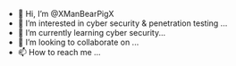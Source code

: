 - 👋 Hi, I’m @XManBearPigX
- 👀 I’m interested in cyber security & penetration testing ...
- 🌱 I’m currently learning cyber security...
- 💞️ I’m looking to collaborate on ...
- 📫 How to reach me ...

<!---
XManBearPigX/XManBearPigX is a ✨ special ✨ repository because its `README.md` (this file) appears on your GitHub profile.
You can click the Preview link to take a look at your changes.
--->
